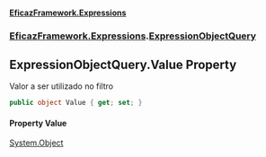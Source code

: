 #### [EficazFramework.Expressions](EficazFrameworkExpressions.md 'EficazFramework Expressions')
### [EficazFramework.Expressions](EficazFrameworkExpressions.md#EficazFramework.Expressions 'EficazFramework.Expressions').[ExpressionObjectQuery](EficazFramework.Expressions/ExpressionObjectQuery.md 'EficazFramework.Expressions.ExpressionObjectQuery')

## ExpressionObjectQuery.Value Property

Valor a ser utilizado no filtro

```csharp
public object Value { get; set; }
```

#### Property Value
[System.Object](https://docs.microsoft.com/en-us/dotnet/api/System.Object 'System.Object')